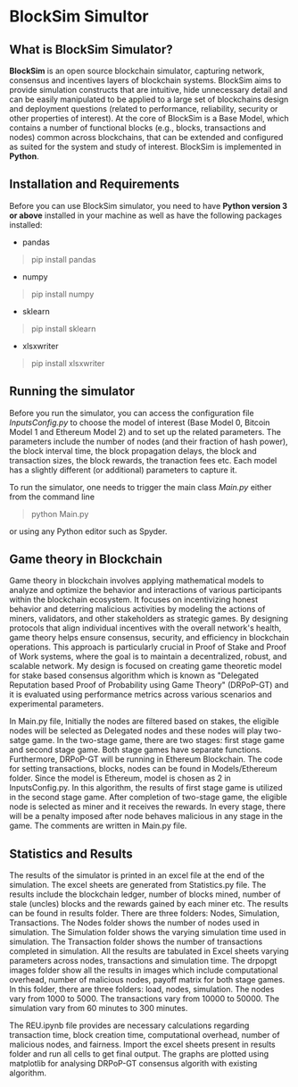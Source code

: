 # BlockSim Simultor

## What is BlockSim Simulator?
**BlockSim** is an open source blockchain simulator, capturing network, consensus and incentives layers of blockchain systems. BlockSim aims to provide simulation constructs that are intuitive, hide unnecessary detail and can be easily manipulated to be applied to a large set of blockchains design and deployment questions (related to performance, reliability, security or other properties of interest). At the core of BlockSim is a Base Model, which contains a number of functional blocks (e.g., blocks, transactions and nodes) common across blockchains, that can be extended and configured as suited for the system and study of interest. BlockSim is implemented in **Python**.

## Installation and Requirements

Before you can use BlockSim  simulator, you need to have **Python version 3 or above** installed in your machine as well as have the following packages installed:

- pandas 
>pip install pandas
- numpy 
>pip install numpy
- sklearn 
>pip install sklearn
- xlsxwriter
>pip install xlsxwriter

## Running the simulator

Before you run the simulator, you can access the configuration file *InputsConfig.py* to choose the model of interest (Base Model 0, Bitcoin Model 1 and Ethereum Model 2) and to set up the related parameters.
The parameters include the number of nodes (and their fraction of hash power), the block interval time, the block propagation delays, the block and transaction sizes, the block rewards, the tranaction fees etc.
Each model has a slightly different (or additional) parameters to capture it.

To run the simulator, one needs to trigger the main class *Main.py* either from the command line
> python Main.py

or using any Python editor such as Spyder.

## Game theory in Blockchain
Game theory in blockchain involves applying mathematical models to analyze and optimize the behavior and interactions of various participants within the blockchain ecosystem. It focuses on incentivizing honest behavior and deterring malicious activities by modeling the actions of miners, validators, and other stakeholders as strategic games. By designing protocols that align individual incentives with the overall network's health, game theory helps ensure consensus, security, and efficiency in blockchain operations. This approach is particularly crucial in Proof of Stake and Proof of Work systems, where the goal is to maintain a decentralized, robust, and scalable network. My design is focused on creating game theoretic model for stake based consensus algorithm which is known as "Delegated Reputation based Proof of Probability using Game Theory" (DRPoP-GT) and it is evaluated using performance metrics across various scenarios and experimental parameters.

In Main.py file, Initially the nodes are filtered based on stakes, the eligible nodes will be selected as Delegated nodes and these nodes will play two-satge game. In the two-stage game, there are two stages: first stage game and second stage game. Both stage games have separate functions. Furthermore, DRPoP-GT will be running in Ethereum Blockchain. The code for setting transactions, blocks, nodes can be found in Models/Ethereum folder. Since the model is Ethereum, model is chosen as 2 in InputsConfig.py. In this algorithm, the results of first stage game is utilized in the second stage game. After completion of two-stage game, the eligible node is selected as miner and it receives the rewards. In every stage, there will be a penalty imposed after node behaves malicious in any stage in the game. The comments are written in Main.py file.

## Statistics and Results

The results of the simulator is printed in an excel file at the end of the simulation. The excel sheets are generated from Statistics.py file. The results include the blockchain ledger, number of blocks mined, number of stale (uncles) blocks and the rewards gained by each miner etc. The results can be found in results folder. There are three folders: Nodes, Simulation, Transactions. 
The Nodes folder shows the number of nodes used in simulation.
The Simulation folder shows the varying simulation time used in simulation.
The Transaction folder shows the number of transactions completed in simulation.
All the results are tabulated in Excel sheets varying parameters across nodes, transactions and simulation time.
The drpopgt images folder show all the results in images which include computational overhead, number of malicious nodes, payoff matrix for both stage games.
In this folder, there are three folders: load, nodes, simulation.
The nodes vary from 1000 to 5000. The transactions vary from 10000 to 50000. The simulation vary from 60 minutes to 300 minutes.

The REU.ipynb file provides are necessary calculations regarding transaction time, block creation time, computational overhead, number of malicious nodes, and fairness. Import the excel sheets present in results folder and run all cells to get final output. The graphs are plotted using matplotlib for analysing DRPoP-GT consensus algorith with existing algorithm.
